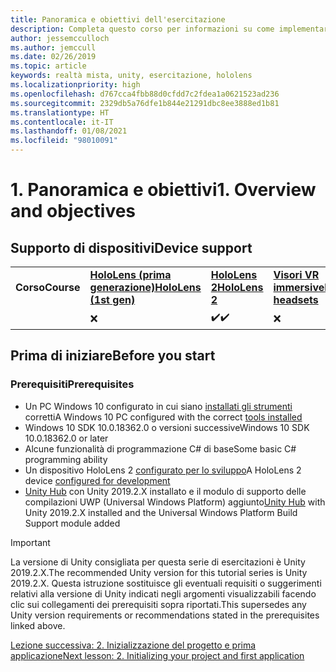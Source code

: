```yaml
---
title: Panoramica e obiettivi dell'esercitazione
description: Completa questo corso per informazioni su come implementare il riconoscimento volto di Azure in un'applicazione di realtà mista.
author: jessemcculloch
ms.author: jemccull
ms.date: 02/26/2019
ms.topic: article
keywords: realtà mista, unity, esercitazione, hololens
ms.localizationpriority: high
ms.openlocfilehash: d767cca4fbb88d0cfdd7c2fdea1a0621523ad236
ms.sourcegitcommit: 2329db5a76dfe1b844e21291dbc8ee3888ed1b81
ms.translationtype: HT
ms.contentlocale: it-IT
ms.lasthandoff: 01/08/2021
ms.locfileid: "98010091"
---
```

# <a name="1-overview-and-objectives"></a><span data-ttu-id="32728-104">1. Panoramica e obiettivi</span><span class="sxs-lookup"><span data-stu-id="32728-104">1. Overview and objectives</span></span>

## <a name="device-support"></a><span data-ttu-id="32728-105">Supporto di dispositivi</span><span class="sxs-lookup"><span data-stu-id="32728-105">Device support</span></span>

<table>
    <colgroup>
    <col width="25%" />
    <col width="25%" />
    <col width="25%" />
    <col width="25%" />
    </colgroup>
    <tr>
        <td><span data-ttu-id="32728-106"><strong>Corso</strong></span><span class="sxs-lookup"><span data-stu-id="32728-106"><strong>Course</strong></span></span></td>
        <td><span data-ttu-id="32728-107"><a href="../../../hololens-hardware-details.md"><strong>HoloLens (prima generazione)</strong></a></span><span class="sxs-lookup"><span data-stu-id="32728-107"><a href="../../../hololens-hardware-details.md"><strong>HoloLens (1st gen)</strong></a></span></span></td>
        <td><span data-ttu-id="32728-108"><a href="https://www.microsoft.com//hololens/hardware"><strong>HoloLens 2</strong></a></span><span class="sxs-lookup"><span data-stu-id="32728-108"><a href="https://www.microsoft.com//hololens/hardware"><strong>HoloLens 2</strong></a></span></span></td>
        <td><span data-ttu-id="32728-109"><a href="../../../discover/immersive-headset-hardware-details.md"><strong>Visori VR immersive</strong></a></span><span class="sxs-lookup"><span data-stu-id="32728-109"><a href="../../../discover/immersive-headset-hardware-details.md"><strong>Immersive headsets</strong></a></span></span></td>
    </tr>
     <tr>
        <td></td>
        <td>❌</td>
        <td><span data-ttu-id="32728-110">✔️</span><span class="sxs-lookup"><span data-stu-id="32728-110">✔️</span></span></td>
        <td>❌</td>
    </tr>
</table>

## <a name="before-you-start"></a><span data-ttu-id="32728-111">Prima di iniziare</span><span class="sxs-lookup"><span data-stu-id="32728-111">Before you start</span></span>

### <a name="prerequisites"></a><span data-ttu-id="32728-112">Prerequisiti</span><span class="sxs-lookup"><span data-stu-id="32728-112">Prerequisites</span></span>

* <span data-ttu-id="32728-113">Un PC Windows 10 configurato in cui siano [installati gli strumenti](../../install-the-tools.md) corretti</span><span class="sxs-lookup"><span data-stu-id="32728-113">A Windows 10 PC configured with the correct [tools installed](../../install-the-tools.md)</span></span>
* <span data-ttu-id="32728-114">Windows 10 SDK 10.0.18362.0 o versioni successive</span><span class="sxs-lookup"><span data-stu-id="32728-114">Windows 10 SDK 10.0.18362.0 or later</span></span>
* <span data-ttu-id="32728-115">Alcune funzionalità di programmazione C# di base</span><span class="sxs-lookup"><span data-stu-id="32728-115">Some basic C# programming ability</span></span>
* <span data-ttu-id="32728-116">Un dispositivo HoloLens 2 [configurato per lo sviluppo](../../platform-capabilities-and-apis/using-visual-studio.md#enabling-developer-mode)</span><span class="sxs-lookup"><span data-stu-id="32728-116">A HoloLens 2 device [configured for development](../../platform-capabilities-and-apis/using-visual-studio.md#enabling-developer-mode)</span></span>
* <span data-ttu-id="32728-117"><a href="https://docs.unity3d.com/Manual/GettingStartedInstallingHub.html" target="_blank">Unity Hub</a> con Unity 2019.2.X installato e il modulo di supporto delle compilazioni UWP (Universal Windows Platform) aggiunto</span><span class="sxs-lookup"><span data-stu-id="32728-117"><a href="https://docs.unity3d.com/Manual/GettingStartedInstallingHub.html" target="_blank">Unity Hub</a> with Unity 2019.2.X installed and the Universal Windows Platform Build Support module added</span></span>

> [!IMPORTANT]
> <span data-ttu-id="32728-118">La versione di Unity consigliata per questa serie di esercitazioni è Unity 2019.2.X.</span><span class="sxs-lookup"><span data-stu-id="32728-118">The recommended Unity version for this tutorial series is Unity 2019.2.X.</span></span> <span data-ttu-id="32728-119">Questa istruzione sostituisce gli eventuali requisiti o suggerimenti relativi alla versione di Unity indicati negli argomenti visualizzabili facendo clic sui collegamenti dei prerequisiti sopra riportati.</span><span class="sxs-lookup"><span data-stu-id="32728-119">This supersedes any Unity version requirements or recommendations stated in the prerequisites linked above.</span></span>

[<span data-ttu-id="32728-120">Lezione successiva: 2. Inizializzazione del progetto e prima applicazione</span><span class="sxs-lookup"><span data-stu-id="32728-120">Next lesson: 2. Initializing your project and first application</span></span>](../../../mrlearning-base-ch1.md)
